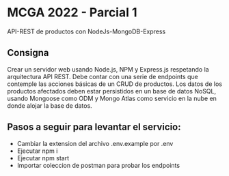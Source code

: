 # MCGA 2022 - Parcial 1
API-REST de productos con NodeJs-MongoDB-Express

## Consigna
Crear un servidor web usando Node.js, NPM y Express.js respetando la arquitectura API REST. Debe contar
con una serie de endpoints que contemple las acciones básicas de un CRUD de productos. Los datos de los
productos afectados deben estar persistidos en un base de datos NoSQL, usando Mongoose como ODM y
Mongo Atlas como servicio en la nube en donde alojar la base de datos.

## Pasos a seguir para levantar el servicio: 
- Cambiar la extension del archivo .env.example por .env
- Ejecutar npm i
- Ejecutar npm start
- Importar coleccion de postman para probar los endpoints